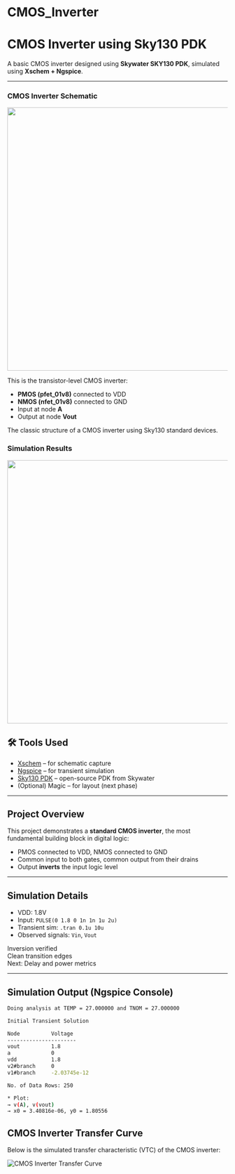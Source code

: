 # CMOS_Inverter

#  CMOS Inverter using Sky130 PDK

A basic CMOS inverter designed using **Skywater SKY130 PDK**, simulated using **Xschem + Ngspice**.

---

###   CMOS Inverter Schematic

<p align="center">
  <img src="https://github.com/user-attachments/assets/49de5e47-c97e-4a07-9370-908ce3016dfe" width="600"/>
</p>

This is the transistor-level CMOS inverter:
- **PMOS (pfet_01v8)** connected to VDD
- **NMOS (nfet_01v8)** connected to GND
- Input at node **A**
- Output at node **Vout**

The classic structure of a CMOS inverter using Sky130 standard devices.


###  Simulation Results
<p align="center">
  <img src="https://github.com/user-attachments/assets/f4d75ff4-fa2e-43e1-adcb-ebfcbdb5e310" width="600"/>
</p>

## 🛠 Tools Used
- [Xschem](https://xschem.sourceforge.io/) – for schematic capture
- [Ngspice](http://ngspice.sourceforge.net/) – for transient simulation
- [Sky130 PDK](https://github.com/google/skywater-pdk) – open-source PDK from Skywater
- (Optional) Magic – for layout (next phase)

---

##  Project Overview

This project demonstrates a **standard CMOS inverter**, the most fundamental building block in digital logic:

- PMOS connected to VDD, NMOS connected to GND
- Common input to both gates, common output from their drains
- Output **inverts** the input logic level

---

##  Simulation Details

- VDD: 1.8V
- Input: `PULSE(0 1.8 0 1n 1n 1u 2u)`
- Transient sim: `.tran 0.1u 10u`
- Observed signals: `Vin`, `Vout`

 Inversion verified  
 Clean transition edges  
 Next: Delay and power metrics

---

##  Simulation Output (Ngspice Console)

```bash
Doing analysis at TEMP = 27.000000 and TNOM = 27.000000

Initial Transient Solution

Node          Voltage
----------------------
vout          1.8
a             0
vdd           1.8
v2#branch     0
v1#branch     -2.03745e-12

No. of Data Rows: 250

* Plot:
→ v(A), v(vout)
→ x0 = 3.40816e-06, y0 = 1.80556
```
## CMOS Inverter Transfer Curve

Below is the simulated transfer characteristic (VTC) of the CMOS inverter:

![CMOS Inverter Transfer Curve](https://github.com/user-attachments/assets/87289639-03e8-4293-9d6e-f2a271428737)

